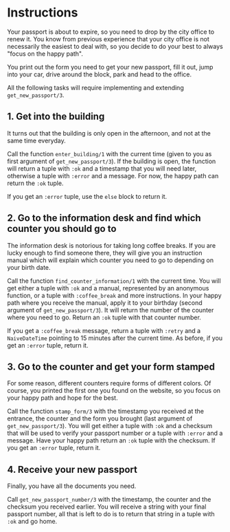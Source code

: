 # Instructions

Your passport is about to expire, so you need to drop by the city office to renew it. You know from previous experience that your city office is not necessarily the easiest to deal with, so you decide to do your best to always "focus on the happy path".

You print out the form you need to get your new passport, fill it out, jump into your car, drive around the block, park and head to the office.

All the following tasks will require implementing and extending `get_new_passport/3`.

## 1. Get into the building

It turns out that the building is only open in the afternoon, and not at the same time everyday.

Call the function `enter_building/1` with the current time (given to you as first argument of `get_new_passport/3`). If the building is open, the function will return a tuple with `:ok` and a timestamp that you will need later, otherwise a tuple with `:error` and a message. For now, the happy path can return the `:ok` tuple.

If you get an `:error` tuple, use the `else` block to return it.

## 2. Go to the information desk and find which counter you should go to

The information desk is notorious for taking long coffee breaks. If you are lucky enough to find someone there, they will give you an instruction manual which will explain which counter you need to go to depending on your birth date.

Call the function `find_counter_information/1` with the current time. You will get either a tuple with `:ok` and a manual, represented by an anonymous function, or a tuple with `:coffee_break` and more instructions. In your happy path where you receive the manual, apply it to your birthday (second argument of `get_new_passport/3`). It will return the number of the counter where you need to go. Return an `:ok` tuple with that counter number.

If you get a `:coffee_break` message, return a tuple with `:retry` and a `NaiveDateTime` pointing to 15 minutes after the current time. As before, if you get an `:error` tuple, return it.

## 3. Go to the counter and get your form stamped

For some reason, different counters require forms of different colors. Of course, you printed the first one you found on the website, so you focus on your happy path and hope for the best.

Call the function `stamp_form/3` with the timestamp you received at the entrance, the counter and the form you brought (last argument of `get_new_passport/3`). You will get either a tuple with `:ok` and a checksum that will be used to verify your passport number or a tuple with `:error` and a message. Have your happy path return an `:ok` tuple with the checksum. If you get an `:error` tuple, return it.

## 4. Receive your new passport

Finally, you have all the documents you need.

Call `get_new_passport_number/3` with the timestamp, the counter and the checksum you received earlier. You will receive a string with your final passport number, all that is left to do is to return that string in a tuple with `:ok` and go home.

